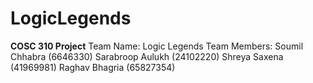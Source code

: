 # LogicLegends
**COSC 310 Project**
Team Name: Logic Legends
Team Members: 
Soumil Chhabra (6646330)
Sarabroop Aulukh (24102220)
Shreya Saxena (41969981)
Raghav Bhagria (65827354)



